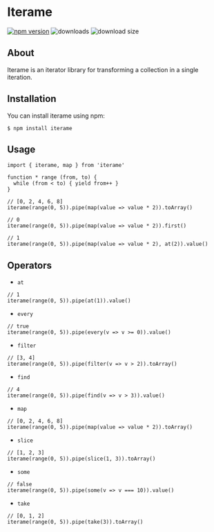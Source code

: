 # Iterame

[![npm version](https://badgen.net/npm/v/iterame)](https://www.npmjs.com/package/iterame)
![downloads](https://badgen.net/npm/dt/iterame)
![download size](https://badgen.net/bundlephobia/min/iterame)

## About
Iterame is an iterator library for transforming a collection in a single iteration.

## Installation
You can install iterame using npm:
```
$ npm install iterame
```

## Usage
```
import { iterame, map } from 'iterame'

function * range (from, to) {
  while (from < to) { yield from++ }
}

// [0, 2, 4, 6, 8]
iterame(range(0, 5)).pipe(map(value => value * 2)).toArray()

// 0
iterame(range(0, 5)).pipe(map(value => value * 2)).first()

// 1
iterame(range(0, 5)).pipe(map(value => value * 2), at(2)).value()
```
    
## Operators
- ```at```
```
// 1
iterame(range(0, 5)).pipe(at(1)).value()
```
- ```every```
```
// true
iterame(range(0, 5)).pipe(every(v => v >= 0)).value()
```
- ```filter```
```
// [3, 4]
iterame(range(0, 5)).pipe(filter(v => v > 2)).toArray()
```
- ```find```
```
// 4
iterame(range(0, 5)).pipe(find(v => v > 3)).value()
```
- ```map```
```
// [0, 2, 4, 6, 8]
iterame(range(0, 5)).pipe(map(value => value * 2)).toArray()
```
- ```slice```
```
// [1, 2, 3]
iterame(range(0, 5)).pipe(slice(1, 3)).toArray()
```
- ```some```
```
// false
iterame(range(0, 5)).pipe(some(v => v === 10)).value()
```
- ```take```
```
// [0, 1, 2]
iterame(range(0, 5)).pipe(take(3)).toArray()
```